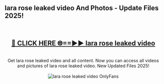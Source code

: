 <h2>lara rose leaked video And Photos - Update Files 2025!</h2>
<br>
<div align="center">
<h2><a href="https://top-ai-tools.click/QrbHav" rel="nofollow">🔴 CLICK HERE 🌐==►► lara rose leaked video</a></h2>
<br>
Get lara rose leaked video and all content. Now you can access all videos and pictures of lara rose leaked video. New Updated Files 2025!
<br>
<br>
<a href="https://top-ai-tools.click/QrbHav" rel="nofollow" data-target="animated-image.originalLink"><img src="https://i.ibb.co.com/WyWwxjT/player-gif2.gif" alt="lara rose leaked video OnlyFans" style="max-width: 100%; display: inline-block;" data-target="animated-image.originalImage"></a>
</div>
<br>